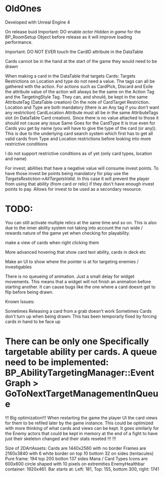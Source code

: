 # OldOnes

Developed with Unreal Engine 4

On release buid Important:
DO enable *actor Hidden in game* for the BP_RoomSetup Object before release as it will improve loading performance.

Important:
DO NOT EVER touch the CardID attribute in the DataTable

Cards cannot be in the hand at the start of the game they would need to be drawn

When making a card in the DataTable that targets Cards:
Targets Restrictions on Location and type do not need a value. The tags can all be gathered with the action.
For actions such as CardPick, Discard and Exile the attribute value of the action will always be the same on the Action Tag and the TargetingStyle Tag. They can, and should, be kept in the same AttributeTag (DataTable creation)
On the note of CardTarget Restriction. Location and Type are both mandatory (there is an Any tag if you don't want any restriction)
CardLocation Attribute must all be in the same AttributeTags slot (in DataTable Card creation). Since there is no value attached to those it should not cause any issue
Same Goes for the CardType 
It is true even for Cards you get by name (you will have to give the type of the card (or any)). This is due to the underlying card search system which first has to get all valid cards from Type and Location restrictions before looking into more restrictive conditions

I do not support restrictive conditions as of yet (only card types, location and name)

For invest; abilities that have a negative value will consume invest points. To have those invest be points being mandatory for play use the *TargetsRestiction->AllTargetsValid*. In this case it will prevent the player from using that ability (from card or relic) if they don't have enough invest points to pay.
Allows for invest to be used as a secondary resource.


TODO:
====
You can still activate multiple relics at the same time and so on. This is also due to the inner ability system not taking into account the run wide / rewards nature of the game yet when checking for playability.

make a view of cards when right clicking them

More advanced hovering that show card text ability, cards in deck etc

Make an UI to show where the pointer is at for targeting enemies / investigables

There is no queueing of animation. Just a small delay for widget movements. This means that a widget will not finish an animation before starting another. It can cause bugs like the one where a card doesnt get to flip before being drawn.

Known Issues:

Sometimes Releasing a card from a grab doesn't work
Sometimes Cards don't turn up when being drawn: This has been temporarly fixed by forcing cards in hand to be face up

There can be only one Specifically targetable ability per cards. A queue need to be implemented: BP_AbilityTargetingManager::EventGraph > GoToNextTargetManagementInQueue
===

!!! Big optimization!!!
When restarting the game the player UI the card views for them to be refiled later by the game instance. This could be optimized with more thinking of what cards and views can be kept.
It goes similarly for the Enemy actors that could be kept in memory at the end of a fight to have just their skeleton changed and their stats reseted
!!! !!!

Size of 2DArtAssets:
Cards are 1440x2560 with no border
Frames are 2160x3840 with 6 white border on top 10 bottom 32 on sides (tentacules)
Pure frame: 194 top 200 botton 137 sides
Mana / Card Types Icons are 600x600 circle shaped with 10 pixels on extremities
EnemyHealthbar container: 1920x461. Bar starts at: Left: 181, Top: 155, bottom 300, right: 1741
